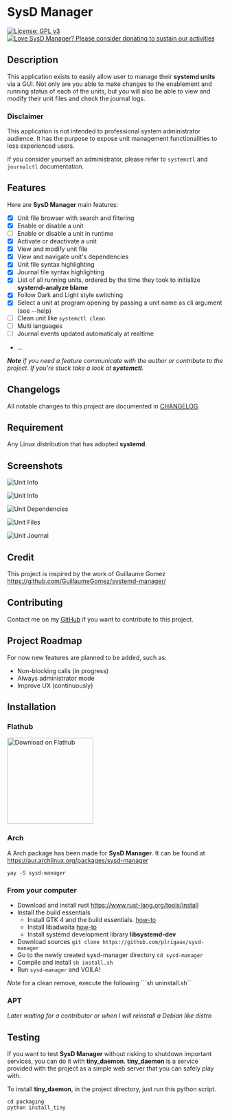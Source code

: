 # SysD Manager

[![License: GPL v3](https://img.shields.io/badge/License-GPLv3-blue.svg)](https://raw.githubusercontent.com/plrigaux/sysd-manager/refs/heads/main/LICENSE) [![Love SysD Manager? Please consider donating to sustain our activities](https://img.shields.io/static/v1?label=Sponsor&message=%E2%9D%A4&logo=GitHub&color=%23fe8e86&style=flat)](https://github.com/sponsors/plrigaux)

## Description
This application exists to easily allow user to manage their **systemd units** via a GUI. Not only are you able to make changes to the enablement and running status of each of the units, but you will also be able to view and modify their unit files and check the journal logs. 

### Disclaimer
This application is not intended to professional system administrator audience. It has the purpose to expose unit management functionalities to less experienced users.

If you consider yourself an administrator, please refer to `systemctl` and `journalctl` documentation.

## Features

Here are __SysD Manager__ main features:
* [x] Unit file browser with search and filtering
* [x] Enable or disable a unit
* [ ] Enable or disable a unit in runtime
* [x] Activate or deactivate a unit
* [x] View and modify unit file
* [x] View and navigate unit's dependencies
* [x] Unit file syntax highlighting 
* [x] Journal file syntax highlighting 
* [x] List of all running units, ordered by the time they took to initialize __systemd-analyze blame__
* [x] Follow Dark and Light style switching
* [x] Select a unit at program opening by passing a unit name as cli argument (see --help)
* [ ] Clean unit like `systemctl clean`
* [ ] Multi languages
* [ ] Journal events updated automaticaly at realtime
* ...

*__Note__ if you need a feature communicate with the author or contribute to the project. If you're stuck take a look at __systemctl__.*

## Changelogs

All notable changes to this project are documented in [CHANGELOG](CHANGELOG.md).


## Requirement

Any Linux distribution that has adopted **systemd**.

## Screenshots

![Unit Info](screenshots/unit_info_dark.png)

![Unit Info](screenshots/unit_info.png)

![Unit Dependencies](screenshots/dependencies_dark.png)

![Unit Files](screenshots/unit_file_dark.png)

![Unit Journal](screenshots/journal_dark.png)


## Credit
This project is inspired by the work of Guillaume Gomez https://github.com/GuillaumeGomez/systemd-manager/

## Contributing
Contact me on my [GitHub](https://github.com/plrigaux/sysd-manager) if you want to contribute to this project.

## Project Roadmap
For now new features are planned to be added, such as:

* Non-blocking calls (in progress)
* Always administrator mode
* Improve UX (continuously)

## Installation

### Flathub

<a href="https://flathub.org/apps/io.github.plrigaux.sysd-manager"><img width="200" alt="Download on Flathub" src="https://
flathub.org/api/badge?svg"/></a>

### Arch

A Arch package has been made for __SysD Manager__. It can be found at https://aur.archlinux.org/packages/sysd-manager
```
yay -S sysd-manager
```

### From your computer

* Download and install rust https://www.rust-lang.org/tools/install
* Install the build essentials
  * Install GTK 4 and the build essentials. [how-to](https://gtk-rs.org/gtk4-rs/stable/latest/book/installation_linux.html)
  * Install libadwaita [how-to](https://gtk-rs.org/gtk4-rs/stable/latest/book/libadwaita.html)
  * Install systemd development library **libsystemd-dev**
* Download sources ```git clone https://github.com/plrigaux/sysd-manager```
* Go to the newly created sysd-manager directory ```cd sysd-manager```
* Compile and install  ```sh install.sh```
* Run ```sysd-manager``` and VOILA!


_Note_ for a clean remove, execute the following ```sh uninstall.sh``


### APT
*Later waiting for a contributor or when I will reinstall a Debian like distro*


## Testing

If you want to test **SysD Manager** without risking to shutdown important services, you can do it with **tiny_daemon**. **tiny_daemon** is a service provided with the project as a simple web server that you can safely play with.

To install **tiny_daemon**, in the project directory, just run this python script.


```
cd packaging
python install_tiny 
``` 


